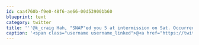 ```yaml
---
id: caa4760b-f9e0-48f6-ae66-00d53900bb60
blueprint: text
category: twitter
title: '''@k_craig Hah, "SNAP"ed you 5 at intermission on Sat. Occurred to me later who you were. Ooops. The pink must have confused me.'
caption: '<span class="username username_linked">@<a href="https://twitter.com/k_craig" title="Kevin Craig">k_craig</a></span> Hah, "SNAP"ed you 5 at intermission on Sat. Occurred to me later who you were. Ooops. The pink must have confused me.'
---
```

